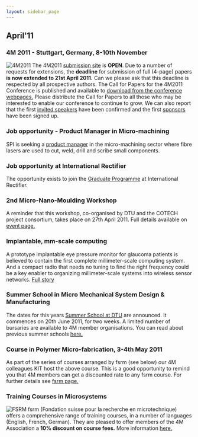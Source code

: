 ```yaml
---
layout: sidebar_page
---
```


## April'11

<!--break-->
###  4M 2011 - Stuttgart, Germany, 8-10th November


![4M2011](/4m-association/assets/images/4m-2011_web1.jpg)
The 4M2011 [submission site](/4m-association/conference/2011/Submission_Guidelines) is **OPEN**. Due to a number of requests for extensions, the **deadline** for submission of full (4-page) papers **is now extended to 21st April 2011.** Can we please ask that this deadline is respected by all prospective authors. The Call for Papers for the 4M2011 Conference is published and available to [download from the conference webpages.](/4m-association/conference/2011/Call_for_Papers) Please distribute the Call for Papers to all those who may be interested to enable our conference to continue to grow. We can also report that the first [invited speakers](/4m-association/conference/2011/Invited-Speakers-0) have been confirmed and the first [sponsors](/4m-association/conference/2011/Our-Sponsors) have been signed up.   
     
###  Job opportunity - Product Manager in Micro-machining

SPI is seeking a [product manager](/4m-association/content/Product-Manager-Micro-machining) in the micro-machining sector where fibre lasers are used to cut, weld, drill and scribe small components.
   
###  Job opportunity at International Rectifier

The opportunity exists to join the [Graduate Programme](/4m-association/content/Career-Opportunity-International-Rectifier) at International Rectifier.  

###  2nd Micro-Nano-Moulding Workshop

A reminder that this workshop, co-organised by DTU and the COTECH project consortium, takes place on 27th April 2011. Full details available on [event page.](/4m-association/event/2nd-Micro-Nano-Moulding-Workshop)   
  
###  Implantable, mm-scale computing

A prototype implantable eye pressure monitor for glaucoma patients is believed to contain the first complete millimeter-scale computing system. And a compact radio that needs no tuning to find the right frequency could be a key enabler to organizing millimeter-scale systems into wireless sensor networks. [Full story](http://www.electroiq.com/index/display/nanotech-article-display/4389599184/articles/small-times/nanotechmems/life-sciences-medical/2011/2/implantable-mm-scale-computing-self-referencing-antenna-u-michig.html)

  
###  Summer School in Micro Mechanical System Design & Manufacturing

The dates for this years [Summer School at DTU](/4m-association/event/Summer-School-Micro-Manufacturing) are announced. It commences on 20th June 2011, for two weeks. A limited number of bursaries are available to 4M member organisations. You can read about previous summer schools [here.](/4m-association/category/Tags/Summer-school)   
   
###  Course in Polymer Micro-fabrication, 3-4th May 2011

As part of the series of courses arranged by fsrm (see below) our 4M colleagues KIT host the above course. This is a good opportunity to remind you that 4M members can get a discounted rate to any fsrm course. For further details see [fsrm page.](/4m-association/content/fsrm-training-courses)    
 
###  Training Courses in Microsystems

![FSRM](/4m-association/assets/images/FSRM_LOGO_web.gif)
fsrm (Fondation suisse pour la recherche en microtechnique) offers a comprehensive range of training courses, in a number of languages (English, French, German). They are pleased to offer members of the 4M Association a <b>10% discount on course fees.</b> More information [here.](/4m-association/content/fsrm-training-courses)